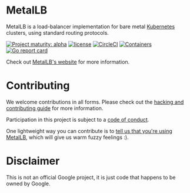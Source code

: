 # MetalLB

MetalLB is a load-balancer implementation for bare
metal [Kubernetes](https://kubernetes.io) clusters, using standard
routing protocols.

[![Project maturity: alpha](https://img.shields.io/badge/maturity-alpha-yellow.svg)](https://metallb.universe.tf/concepts/maturity/) [![license](https://img.shields.io/github/license/google/metallb.svg?maxAge=2592000)](https://github.com/google/metallb/blob/master/LICENSE) [![CircleCI](https://img.shields.io/circleci/project/github/google/metallb.svg)](https://circleci.com/gh/google/metallb) [![Containers](https://img.shields.io/badge/containers-ready-green.svg)](https://hub.docker.com/u/metallb) [![Go report card](https://goreportcard.com/badge/github.com/google/metallb)](https://goreportcard.com/report/github.com/google/metallb)

Check out [MetalLB's website](https://metallb.universe.tf) for more
information.

# Contributing

We welcome contributions in all forms. Please check out
the
[hacking and contributing guide](https://metallb.universe.tf/community/#contributing)
for more information.

Participation in this project is subject to
a [code of conduct](https://metallb.universe.tf/community/code-of-conduct/).

One lightweight way you can contribute is
to
[tell us that you're using MetalLB](https://github.com/google/metallb/issues/5),
which will give us warm fuzzy feelings :).

# Disclaimer

This is not an official Google project, it is just code that happens
to be owned by Google.
